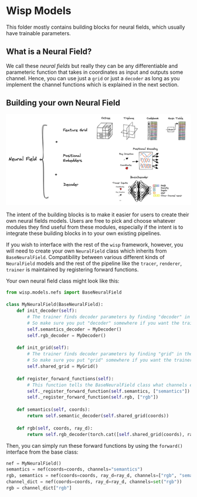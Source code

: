 # Wisp Models

This folder mostly contains building blocks for neural fields, which usually have trainable parameters.

## What is a Neural Field?

We call these _neural fields_ but really they can be any differentiable and parameteric function that takes in coordinates as input and outputs some channel. Hence, you can use just a `grid` or just a `decoder` as long as you implement the channel functions which is explained in the next section.

## Building your own Neural Field 

<img src="../../media/nef.jpg" alt="Wisp's Neural Field" width="750"/>

The intent of the building blocks is to make it easier for users to create their own neural fields models. Users are free to pick and choose whatever modules they find useful from these modules, especially if the intent is to integrate these building blocks in to your own existing pipelines.

If you wish to interface with the rest of the `wisp` framework, however, you will need to create your own `NeuralField` class which inherits from `BaseNeuralField`. Compatibility between various different kinds of `NeuralField` models and the rest of the pipeline like the `tracer`, `renderer`, `trainer` is maintained by registering forward functions.

Your own neural field class might look like this:
```python
from wisp.models.nefs import BaseNeuralField

class MyNeuralField(BaseNeuralField):
    def init_decoder(self):
        # The trainer finds decoder parameters by finding "decoder" in the parameter name.
        # So make sure you put "decoder" somewhere if you want the trainer to use the decoder specific options.
        self.semantics_decoder = MyDecoder()
        self.rgb_decoder = MyDecoder()

    def init_grid(self):
        # The trainer finds decoder parameters by finding "grid" in the parameter name.
        # So make sure you put "grid" somewhere if you want the trainer to use the grid specific options.
        self.shared_grid = MyGrid()

    def register_forward_functions(self):     
        # This function tells the BaseNeuralField class what channels exist for this Neural Field   
        self._register_forward_function(self.semantics, ["semantics"])
        self._register_forward_function(self.rgb, ["rgb"])
    
    def semantics(self, coords):
        return self.semantic_decoder(self.shared_grid(coords))
    
    def rgb(self, coords, ray_d):
        return self.rgb_decoder(torch.cat([self.shared_grid(coords), ray_d], -1))
```

Then, you can simply run these forward functions by using the `forward()` interface from the base class:
```python
nef = MyNeuralField()
semantics = nef(coords=coords, channels="semantics")
rgb, semantics = nef(coords=coords, ray_d=ray_d, channels=["rgb", "semantics"])
channel_dict = nef(coords=coords, ray_d=ray_d, channels=set("rgb"))
rgb = channel_dict["rgb"]
```

